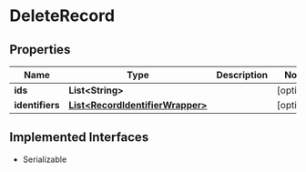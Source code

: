 

# DeleteRecord


## Properties

| Name | Type | Description | Notes |
|------------ | ------------- | ------------- | -------------|
|**ids** | **List&lt;String&gt;** |  |  [optional] |
|**identifiers** | [**List&lt;RecordIdentifierWrapper&gt;**](RecordIdentifierWrapper.md) |  |  [optional] |


## Implemented Interfaces

* Serializable


